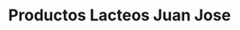 ---
title: "Productos Lacteos Juan Jose"
url: /san-miguel/productos-lacteos-juan-jose/
shop: lácteos
---